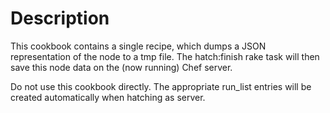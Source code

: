 Description
===========

This cookbook contains a single recipe, which dumps a JSON representation 
of the node to a tmp file. The hatch:finish rake task will then save this 
node data on the (now running) Chef server.

Do not use this cookbook directly. The appropriate run_list entries will
be created automatically when hatching as server.
